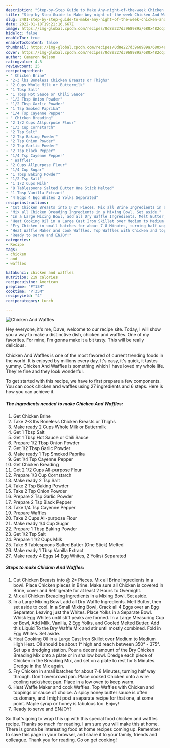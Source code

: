 ```yaml
---
description: "Step-by-Step Guide to Make Any-night-of-the-week Chicken And Waffles"
title: "Step-by-Step Guide to Make Any-night-of-the-week Chicken And Waffles"
slug: 2481-step-by-step-guide-to-make-any-night-of-the-week-chicken-and-waffles
date: 2022-01-18T19:21:16.667Z
image: https://img-global.cpcdn.com/recipes/0d8e227d3968989a/680x482cq70/chicken-and-waffles-recipe-main-photo.jpg
hideToc: false
enableToc: true
enableTocContent: false
thumbnail: https://img-global.cpcdn.com/recipes/0d8e227d3968989a/680x482cq70/chicken-and-waffles-recipe-main-photo.jpg
cover: https://img-global.cpcdn.com/recipes/0d8e227d3968989a/680x482cq70/chicken-and-waffles-recipe-main-photo.jpg
author: Cameron Nelson
ratingvalue: 4.8
reviewcount: 25
recipeingredient:
- " Chicken Brine"
- "2-3 lbs Boneless Chicken Breasts or Thighs"
- "2 Cups Whole Milk or Buttermilk"
- "1 Tbsp Salt"
- "1 Tbsp Hot Sauce or Chili Sauce"
- "1/2 Tbsp Onion Powder"
- "1/2 Tbsp Garlic Powder"
- "1 Tsp Smoked Paprika"
- "1/4 Tsp Cayenne Pepper"
- " Chicken Breading"
- "2 1/2 Cups Allpurpose Flour"
- "1/3 Cup Cornstarch"
- "2 Tsp Salt"
- "2 Tsp Baking Powder"
- "2 Tsp Onion Powder"
- "2 Tsp Garlic Powder"
- "2 Tsp Black Pepper"
- "1/4 Tsp Cayenne Pepper"
- " Waffles"
- "2 Cups Allpurpose Flour"
- "1/4 Cup Sugar"
- "1 Tbsp Baking Powder"
- "1/2 Tsp Salt"
- "1 1/2 Cups Milk"
- "8 Tablespoons Salted Butter One Stick Melted"
- "1 Tbsp Vanilla Extract"
- "4 Eggs 4 Egg Whites 2 Yolks Separated"
recipeinstructions:
- "Cut Chicken Breasts into @ 2* Pieces. Mix all Brine Ingredients in a bowl. Place Chicken pieces in Brine. Make sure all Chicken is covered in Brine, cover and Refrigerate for at least 2 Hours to Overnight."
- "Mix all Chicken Breading Ingredients in a Mixing Bowl. Set aside."
- "In a Large Mixing Bowl, add all Dry Waffle Ingredients. Melt Butter, then set aside to cool. In a Small Mixing Bowl, Crack all 4 Eggs over an Egg Separator, Leaving just the Whites. Place Yolks in a Separate Bowl. Whisk Egg Whites until stiff peaks are formed. In a Large Measuring Cup or Bowl, Add Milk, Vanilla, 2 Egg Yolks, and Cooled Melted Butter. Add this Liquid To the Dry Waffle Mix and stir until mostly combined. Fold in Egg Whites. Set aside."
- "Heat Cooking Oil in a Large Cast Iron Skillet over Medium to Medium High Heat. Oil should be about 1* high and reach between 350° - 375°. Set up a dredging station. Pour a decent amount of the Dry Chicken Breading Mix onto a plate or in shallow bowl. Dredge each piece of Chicken in the Breading Mix, and set on a plate to rest for 5 Minutes. Dredge in the Mix again."
- "Fry Chicken in small batches for about 7-8 Minutes, turning half way through. Don&#39;t overcrowd pan. Place cooked Chicken onto a wire cooling rack/sheet pan. Place in a low oven to keep warm."
- "Heat Waffle Maker and cook Waffles. Top Waffles with Chicken and toppings or sauce of choice. A spicy honey butter sauce is often customary, and I might post a separate recipe for that one, at some point. Maple syrup or honey is fabulous too. Enjoy!"
- "Ready to serve and ENJOY!"
categories:
- Recipe
tags:
- chicken
- and
- waffles

katakunci: chicken and waffles 
nutrition: 219 calories
recipecuisine: American
preptime: "PT13M"
cooktime: "PT35M"
recipeyield: "4"
recipecategory: Lunch

---
```



![Chicken And Waffles](https://img-global.cpcdn.com/recipes/0d8e227d3968989a/680x482cq70/chicken-and-waffles-recipe-main-photo.jpg)

Hey everyone, it's me, Dave, welcome to our recipe site. Today, I will show you a way to make a distinctive dish, chicken and waffles. One of my favorites. For mine, I'm gonna make it a bit tasty. This will be really delicious.



Chicken And Waffles is one of the most favored of current trending foods in the world. It is enjoyed by millions every day. It's easy, it's quick, it tastes yummy. Chicken And Waffles is something which I have loved my whole life. They're fine and they look wonderful.


To get started with this recipe, we have to first prepare a few components. You can cook chicken and waffles using 27 ingredients and 6 steps. Here is how you can achieve it.

<!--inarticleads1-->

##### The ingredients needed to make Chicken And Waffles:

1. Get  Chicken Brine
1. Take 2-3 lbs Boneless Chicken Breasts or Thighs
1. Make ready 2 Cups Whole Milk or Buttermilk
1. Get 1 Tbsp Salt
1. Get 1 Tbsp Hot Sauce or Chili Sauce
1. Prepare 1/2 Tbsp Onion Powder
1. Get 1/2 Tbsp Garlic Powder
1. Make ready 1 Tsp Smoked Paprika
1. Get 1/4 Tsp Cayenne Pepper
1. Get  Chicken Breading
1. Get 2 1/2 Cups All-purpose Flour
1. Prepare 1/3 Cup Cornstarch
1. Make ready 2 Tsp Salt
1. Take 2 Tsp Baking Powder
1. Take 2 Tsp Onion Powder
1. Prepare 2 Tsp Garlic Powder
1. Prepare 2 Tsp Black Pepper
1. Take 1/4 Tsp Cayenne Pepper
1. Prepare  Waffles
1. Take 2 Cups All-purpose Flour
1. Make ready 1/4 Cup Sugar
1. Prepare 1 Tbsp Baking Powder
1. Get 1/2 Tsp Salt
1. Prepare 1 1/2 Cups Milk
1. Take 8 Tablespoons Salted Butter (One Stick) Melted
1. Make ready 1 Tbsp Vanilla Extract
1. Make ready 4 Eggs (4 Egg Whites, 2 Yolks) Separated




<!--inarticleads2-->

##### Steps to make Chicken And Waffles:

1. Cut Chicken Breasts into @ 2* Pieces. Mix all Brine Ingredients in a bowl. Place Chicken pieces in Brine. Make sure all Chicken is covered in Brine, cover and Refrigerate for at least 2 Hours to Overnight.
1. Mix all Chicken Breading Ingredients in a Mixing Bowl. Set aside.
1. In a Large Mixing Bowl, add all Dry Waffle Ingredients. Melt Butter, then set aside to cool. In a Small Mixing Bowl, Crack all 4 Eggs over an Egg Separator, Leaving just the Whites. Place Yolks in a Separate Bowl. Whisk Egg Whites until stiff peaks are formed. In a Large Measuring Cup or Bowl, Add Milk, Vanilla, 2 Egg Yolks, and Cooled Melted Butter. Add this Liquid To the Dry Waffle Mix and stir until mostly combined. Fold in Egg Whites. Set aside.
1. Heat Cooking Oil in a Large Cast Iron Skillet over Medium to Medium High Heat. Oil should be about 1* high and reach between 350° - 375°. Set up a dredging station. Pour a decent amount of the Dry Chicken Breading Mix onto a plate or in shallow bowl. Dredge each piece of Chicken in the Breading Mix, and set on a plate to rest for 5 Minutes. Dredge in the Mix again.
1. Fry Chicken in small batches for about 7-8 Minutes, turning half way through. Don&#39;t overcrowd pan. Place cooked Chicken onto a wire cooling rack/sheet pan. Place in a low oven to keep warm.
1. Heat Waffle Maker and cook Waffles. Top Waffles with Chicken and toppings or sauce of choice. A spicy honey butter sauce is often customary, and I might post a separate recipe for that one, at some point. Maple syrup or honey is fabulous too. Enjoy!
1. Ready to serve and ENJOY!



So that's going to wrap this up with this special food chicken and waffles recipe. Thanks so much for reading. I am sure you will make this at home. There is gonna be interesting food at home recipes coming up. Remember to save this page in your browser, and share it to your family, friends and colleague. Thank you for reading. Go on get cooking!
